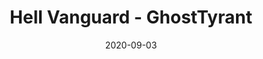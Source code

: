 ---
layout: artPost
title: Hell Vanguard - GhostTyrant
date:   2020-09-03

artTitle: Hell Vanguard
artDesc: Fanart - Devil May Cry 3
artYear: 2020
artPath: /assets/sk_fullsize/fullsize_dmcVanguard.png
artThumb: /assets/sk_thumbnails/thumb_dmcVanguard.png
artTwitter: https://twitter.com/GhostTyrant
artMastodon: https://mastodon.art/@GhostTyrant

tags: sketch
---